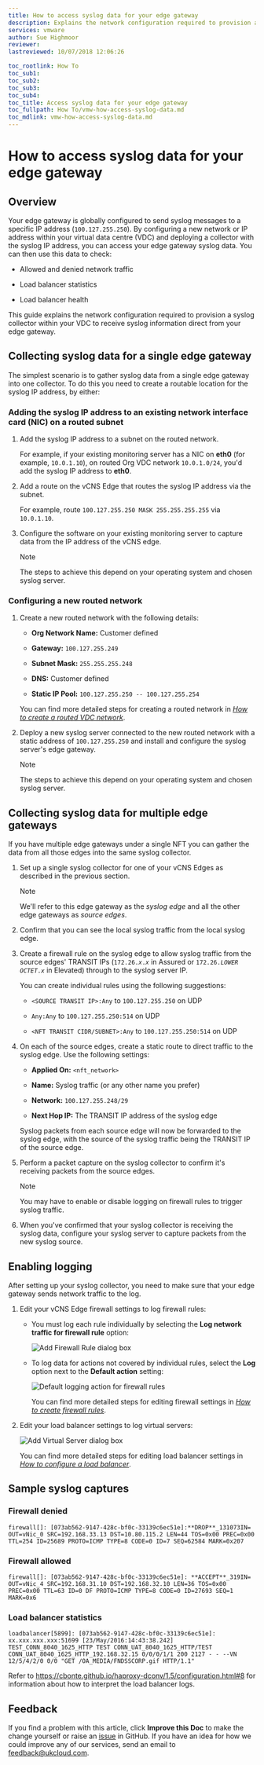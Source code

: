 ```yaml
---
title: How to access syslog data for your edge gateway
description: Explains the network configuration required to provision a syslog collector within your VDC to receive syslog information direct from your edge gateway
services: vmware
author: Sue Highmoor
reviewer:
lastreviewed: 10/07/2018 12:06:26

toc_rootlink: How To
toc_sub1:
toc_sub2:
toc_sub3:
toc_sub4:
toc_title: Access syslog data for your edge gateway
toc_fullpath: How To/vmw-how-access-syslog-data.md
toc_mdlink: vmw-how-access-syslog-data.md
---
```


# How to access syslog data for your edge gateway

## Overview

Your edge gateway is globally configured to send syslog messages to a specific IP address (`100.127.255.250`). By configuring a new network or IP address within your virtual data centre (VDC) and deploying a collector with the syslog IP address, you can access your edge gateway
syslog data. You can then use this data to check:

- Allowed and denied network traffic

- Load balancer statistics

- Load balancer health

This guide explains the network configuration required to provision a syslog collector within your VDC to receive syslog information direct from your edge gateway.

## Collecting syslog data for a single edge gateway

The simplest scenario is to gather syslog data from a single edge gateway into one collector. To do this you need to create a routable location for the syslog IP address, by either:

### Adding the syslog IP address to an existing network interface card (NIC) on a routed subnet

1. Add the syslog IP address to a subnet on the routed network.

    For example, if your existing monitoring server has a NIC on **eth0** (for example, `10.0.1.10`), on routed Org VDC network `10.0.1.0/24`, you'd add the syslog IP address to **eth0**.

2. Add a route on the vCNS Edge that routes the syslog IP address via the subnet.

    For example, route `100.127.255.250 MASK 255.255.255.255` via `10.0.1.10`.

3. Configure the software on your existing monitoring server to capture data from the IP address of the vCNS edge.

    > [!NOTE]
    > The steps to achieve this depend on your operating system and chosen syslog server.

### Configuring a new routed network

1. Create a new routed network with the following details:

    - **Org Network Name:** Customer defined

    - **Gateway:** `100.127.255.249`

    - **Subnet Mask:** `255.255.255.248`

    - **DNS:** Customer defined

    - **Static IP Pool:** `100.127.255.250 -- 100.127.255.254`

    You can find more detailed steps for creating a routed network in [*How to create a routed VDC network*](vmw-how-create-routed-network.md).

2. Deploy a new syslog server connected to the new routed network with a static address of `100.127.255.250` and install and configure the syslog server's edge gateway.

    > [!NOTE]
    > The steps to achieve this depend on your operating system and chosen syslog server.

## Collecting syslog data for multiple edge gateways

If you have multiple edge gateways under a single NFT you can gather the data from all those edges into the same syslog collector.

1. Set up a single syslog collector for one of your vCNS Edges as described in the previous section.

    > [!NOTE]
    > We'll refer to this edge gateway as the *syslog edge* and all the other edge gateways as *source edges*.

2. Confirm that you can see the local syslog traffic from the local syslog edge.

3. Create a firewall rule on the syslog edge to allow syslog traffic from the source edges' TRANSIT IPs (`172.26.`*`x`*`.`*`x`* in Assured or `172.26.`*`LOWER OCTET`*`.`*`x`* in Elevated) through to the syslog server IP.

    You can create individual rules using the following suggestions:

    - `<SOURCE TRANSIT IP>:Any` to `100.127.255.250` on UDP

    - `Any:Any` to `100.127.255.250:514` on UDP

    - `<NFT TRANSIT CIDR/SUBNET>:Any` to `100.127.255.250:514` on UDP

4. On each of the source edges, create a static route to direct traffic to the syslog edge. Use the following settings:

    - **Applied On:** `<nft_network>`

    - **Name:** Syslog traffic (or any other name you prefer)

    - **Network:** `100.127.255.248/29`

    - **Next Hop IP:** The TRANSIT IP address of the syslog edge

    Syslog packets from each source edge will now be forwarded to the syslog edge, with the source of the syslog traffic being the TRANSIT IP of the source edge.

5. Perform a packet capture on the syslog collector to confirm it's receiving packets from the source edges.

    > [!NOTE]
    > You may have to enable or disable logging on firewall rules to trigger syslog traffic.

6. When you've confirmed that your syslog collector is receiving the syslog data, configure your syslog server to capture packets from the new syslog source.

## Enabling logging

After setting up your syslog collector, you need to make sure that your edge gateway sends network traffic to the log.

1. Edit your vCNS Edge firewall settings to log firewall rules:

    - You must log each rule individually by selecting the **Log network traffic for firewall rule** option:

        ![Add Firewall Rule dialog box](images/vmw-vcd-syslog-firewall-rule.png)

    - To log data for actions not covered by individual rules, select the **Log** option next to the **Default action** setting:

        ![Default logging action for firewall rules](images/vmw-vcd-syslog-firewall-default-action.png)

        You can find more detailed steps for editing firewall settings in [*How to create firewall rules*](vmw-how-create-firewall-rules.md).

2. Edit your load balancer settings to log virtual servers:

    ![Add Virtual Server dialog box](images/vmw-vcd-syslog-load-balancer.png)

    You can find more detailed steps for editing load balancer settings in [*How to configure a load balancer*](vmw-how-configure-load-balancer.md).

## Sample syslog captures

### Firewall denied

`firewall[]: [073ab562-9147-428c-bf0c-33139c6ec51e]:**DROP**_131073IN= OUT=vNic_0 SRC=192.168.33.13 DST=10.80.115.2 LEN=44 TOS=0x00 PREC=0x00 TTL=254 ID=25689 PROTO=ICMP TYPE=8 CODE=0 ID=7 SEQ=62584 MARK=0x207`

### Firewall allowed

`firewall[]: [073ab562-9147-428c-bf0c-33139c6ec51e]: **ACCEPT**_319IN= OUT=vNic_4 SRC=192.168.31.10 DST=192.168.32.10 LEN=36 TOS=0x00 PREC=0x00 TTL=63 ID=0 DF PROTO=ICMP TYPE=8 CODE=0 ID=27693 SEQ=1 MARK=0x6`

### Load balancer statistics

`loadbalancer[5899]: [073ab562-9147-428c-bf0c-33139c6ec51e]: xx.xxx.xxx.xxx:51699 [23/May/2016:14:43:38.242] TEST_CONN_8040_1625_HTTP TEST CONN_UAT_8040_1625_HTTP/TEST CONN_UAT_8040_1625_HTTP_192.168.32.15 0/0/0/1/1 200 2127 - - --VN 12/5/4/2/0 0/0 "GET /OA_MEDIA/FNDSSCORP.gif HTTP/1.1"`

Refer to
<https://cbonte.github.io/haproxy-dconv/1.5/configuration.html#8> for information about how to interpret the load balancer logs.

## Feedback

If you find a problem with this article, click **Improve this Doc** to make the change yourself or raise an [issue](https://github.com/UKCloud/documentation/issues) in GitHub. If you have an idea for how we could improve any of our services, send an email to <feedback@ukcloud.com>.

